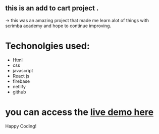 ## this is an add to cart project .
-> this was an amazing project that made me learn alot of things with scrimba academy and hope to continue improving.

# Techonolgies used:
  * Html
  * css
  * javascript
  * React js
  * firebase
  * netlify
  * github
# you can access the <a href="https://chimerical-beignet-ff68ac.netlify.app/"> live demo here</a>
    


Happy Coding!
